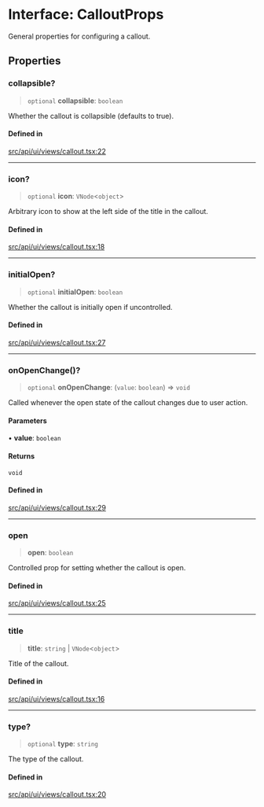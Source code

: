 # Interface: CalloutProps

General properties for configuring a callout.

## Properties

### collapsible?

> `optional` **collapsible**: `boolean`

Whether the callout is collapsible (defaults to true).

#### Defined in

[src/api/ui/views/callout.tsx:22](https://github.com/blacksmithgu/datacore/blob/b2f12b09abf3864956181ba4f5c7075bc281ce27/src/api/ui/views/callout.tsx#L22)

***

### icon?

> `optional` **icon**: `VNode`\<`object`\>

Arbitrary icon to show at the left side of the title in the callout.

#### Defined in

[src/api/ui/views/callout.tsx:18](https://github.com/blacksmithgu/datacore/blob/b2f12b09abf3864956181ba4f5c7075bc281ce27/src/api/ui/views/callout.tsx#L18)

***

### initialOpen?

> `optional` **initialOpen**: `boolean`

Whether the callout is initially open if uncontrolled.

#### Defined in

[src/api/ui/views/callout.tsx:27](https://github.com/blacksmithgu/datacore/blob/b2f12b09abf3864956181ba4f5c7075bc281ce27/src/api/ui/views/callout.tsx#L27)

***

### onOpenChange()?

> `optional` **onOpenChange**: (`value`: `boolean`) => `void`

Called whenever the open state of the callout changes due to user action.

#### Parameters

• **value**: `boolean`

#### Returns

`void`

#### Defined in

[src/api/ui/views/callout.tsx:29](https://github.com/blacksmithgu/datacore/blob/b2f12b09abf3864956181ba4f5c7075bc281ce27/src/api/ui/views/callout.tsx#L29)

***

### open

> **open**: `boolean`

Controlled prop for setting whether the callout is open.

#### Defined in

[src/api/ui/views/callout.tsx:25](https://github.com/blacksmithgu/datacore/blob/b2f12b09abf3864956181ba4f5c7075bc281ce27/src/api/ui/views/callout.tsx#L25)

***

### title

> **title**: `string` \| `VNode`\<`object`\>

Title of the callout.

#### Defined in

[src/api/ui/views/callout.tsx:16](https://github.com/blacksmithgu/datacore/blob/b2f12b09abf3864956181ba4f5c7075bc281ce27/src/api/ui/views/callout.tsx#L16)

***

### type?

> `optional` **type**: `string`

The type of the callout.

#### Defined in

[src/api/ui/views/callout.tsx:20](https://github.com/blacksmithgu/datacore/blob/b2f12b09abf3864956181ba4f5c7075bc281ce27/src/api/ui/views/callout.tsx#L20)
